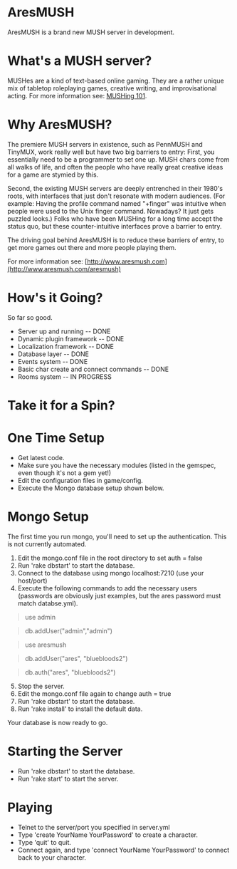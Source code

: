 AresMUSH
========

AresMUSH is a brand new MUSH server in development.  

What's a MUSH server?
=====================
MUSHes are a kind of text-based online gaming.  They are a rather unique mix of tabletop roleplaying games, creative writing, and improvisational acting.  For more information see:  [MUSHing 101](http://www.aresmush.com/mushing-101).

Why AresMUSH?
===============================
The premiere MUSH servers in existence, such as PennMUSH and TinyMUX, work really well but have two big barriers to entry:  First, you essentially need to be a programmer to set one up.  MUSH chars come from all walks of life, and often the people who have really great creative ideas for a game are stymied by this. 

Second, the existing MUSH servers are deeply entrenched in their 1980's roots, with interfaces that just don't resonate with modern audiences.  (For example:  Having the profile command named "+finger" was intuitive when people were used to the Unix finger command.  Nowadays?  It just gets puzzled looks.)  Folks who have been MUSHing for a long time accept the status quo, but these counter-intuitive interfaces prove a barrier to entry.

The driving goal behind AresMUSH is to reduce these barriers of entry, to get more games out there and more people playing them.

For more information see:  [http://www.aresmush.com](http://www.aresmush.com/aresmush)

How's it Going?
===============================
So far so good.  

* Server up and running -- DONE
* Dynamic plugin framework -- DONE
* Localization framework -- DONE
* Database layer -- DONE
* Events system -- DONE
* Basic char create and connect commands -- DONE
* Rooms system -- IN PROGRESS

Take it for a Spin?
===============================

# One Time Setup

* Get latest code.
* Make sure you have the necessary modules (listed in the gemspec, even though it's not a gem yet!)
* Edit the configuration files in game/config.
* Execute the Mongo database setup shown below.

# Mongo Setup

The first time you run mongo, you'll need to set up the authentication.  This is not currently automated.

1. Edit the mongo.conf file in the root directory to set auth = false
2. Run 'rake dbstart' to start the database.
3. Connect to the database using mongo localhost:7210  (use your host/port)
4. Execute the following commands to add the necessary users (passwords are obviously just examples, but the ares password must match databse.yml).

> use admin

> db.addUser("admin","admin")

> use aresmush

> db.addUser("ares", "bluebloods2")

> db.auth("ares", "bluebloods2")

5. Stop the server.
6. Edit the mongo.conf file again to change auth = true
7. Run 'rake dbstart' to start the database.
8. Run 'rake install' to install the default data.

Your database is now ready to go.

# Starting the Server

* Run 'rake dbstart' to start the database.
* Run 'rake start' to start the server.

# Playing

* Telnet to the server/port you specified in server.yml
* Type 'create YourName YourPassword' to create a character.
* Type 'quit' to quit.
* Connect again, and type 'connect YourName YourPassword' to connect back to your character.
